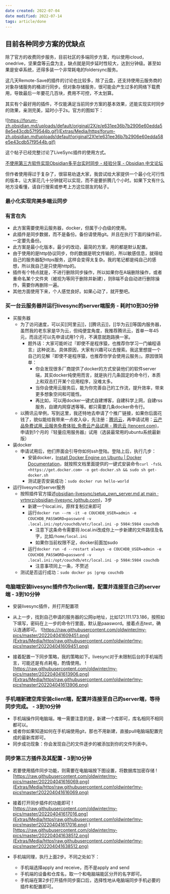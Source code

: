 ```yaml
---
date created: 2022-07-04
date modified: 2022-07-14
tags: article/done
---
```


## 目前各种同步方案的优缺点

除了官方的收费同步服务，目前社区的多端同步方案，均以使用icloud，onedrive，坚果盘等云盘为主，缺点就是同步延时性较大，达到分钟级。甚至如果是安卓系统，还得多装一个非常耗电的foldersync服务。

这几天Remote-Save的插件的讨论也比较多，除了云盘，还支持使用云服务商的对象存储服务的桶进行同步。但对象存储服务，很可能会产生过多的网络下载费用，导致最后一年要花几百块，费用不可控，不太划算。

其实有个最好用的插件，不仅能满足当前同步方案的基本效果，还能实现实时同步的效果，亲测完美，延时小于2s。官方的图如下：

![https://forum-zh.obsidian.md/uploads/default/original/2X/e/e631ee36b7b2906e60edda58e5e43cdb57f9544b.gif](Extras/Media/https!forum-zh.obsidian.md!uploads!default!original!2X!e!e631ee36b7b2906e60edda58e5e43cdb57f9544b.gif)

这个帖子已经完整讨论了LiveSync插件的使用方式。

[不使用第三方软件实现Obsidian多平台实时同步 - 经验分享 - Obsidian 中文论坛](https://forum-zh.obsidian.md/t/topic/2811)

但作者使用得过于复杂了，很容易劝退大家，我尝试给大家提供一个最小化可行性的版本，让大家花几十分钟就可以实现，而不是要折腾几个小时。如果下文有什么地方没看懂，请自行搜索或参考上方这位朋友的帖子。

### 最小化实现完美多端云同步

### 有言在先

- 此方案需要使用云服务器，docker，但属于小白级的使用。
- 此插件是同步数据，而不是备份。备份请使用git。并且在执行下面的操作前，一定要先备份。
- 此方案是最小化版本，最少的改动，最简的方案，用的都是默认配置。
- 由于使用的是http协议同步，你的数据是明文传输的，所以敏感信息，就得给自己的服务器配https服务，这样会变得太复杂。我的笔记都是纯自己的感想，所以我自己是只使用http的。
- 插件有个特点就是，不进行删除同步操作，所以如果你在A端删除操作，或者重命名某个文件夹（被视为等同于删除并新建），则B端不会自动进行删除操作，需要你再删除一遍。
- 其他方面使用下来，个人感觉良好。如果心动了，就开整吧。

### 买一台云服务器并运行livesync的server端服务 - 耗时10到30分钟

- 买服务器
    - 为了访问速度，可以买[[阿里云]]，[[腾讯云]]，[[华为云]]等国内服务器，虽然我的老东家是华为云，但纯便宜角度，我推荐腾讯云，首单一年45元，而且还可以先申请试用1个月，不满意就跑路换一家。
        - 题外话：大家可能听过『即使不是程序猿，也推荐你学习一门编程语言』这种说法。具体原因，大家有兴趣可以去搜索。我这里想提一个自己的见解『即使不是程序猿，也推荐你学会使用云服务』。原因很简单：
            - 你会发现很多厂商提供了docker的方式安装他们的软件server端，其实docker纯使用而言，就是执行几条固定的命令行，本质上和双击打开某个应用程序，没难太多。
            - 当你会使用云服务后，能为你完善自己的工作流，提升效率，带来更多想象空间和可能性。
            - 再比如，可以用docker一键式自建博客，自建科学上网，自建rss服务，自建内网穿透等等。都只需要几条docker命令行。
    - 以腾讯云举例，写到这里，我还特地去申请了个推广链接，如果你后面花钱了，貌似能给我带来一点收入😃，先注册：[腾讯云](https://curl.qcloud.com/3ulU59pY)，再申请试用：[云产品免费试用_云服务免费体验_免费云产品试用 - 腾讯云 (tencent.com)](https://cloud.tencent.com/act/free?from=15048)，申请到1个月的『轻量应用服务器』试用（选装最常用的ubuntu系统最新版）
- 装docker
    - 申请试用后，他们界面会引导你如何ssh登陆。登陆上后，执行几步：
        - 安装docker，[Install Docker Engine on Ubuntu | Docker Documentation](https://docs.docker.com/engine/install/ubuntu/)，就按照文档里面提供的一键式安装命令`curl -fsSL <https://get.docker.com> -o get-docker.sh && sudo sh get-docker.sh`
        - 测试是否安装成功：`sudo docker run hello-world`
- 运行livesync的server服务
    - 按照插件官方描述[obsidian-livesync/setup_own_server.md at main · vrtmrz/obsidian-livesync (github.com)](https://github.com/vrtmrz/obsidian-livesync/blob/main/docs/setup_own_server.md)，3步
        - 新建一个local.ini，原样复制过来即可
        - 运行`docker run --rm -it -e COUCHDB_USER=admin -e COUCHDB_PASSWORD=password -v .local.ini:/opt/couchdb/etc/local.ini -p 5984:5984 couchdb`
            - 注意下这条命令需要将.local.ini改成你上一步新建的文件路径及名字，比如`/home/local.ini`
            - 如果你当前权限不足，docker前面加sudo
        - 运行`docker run -d --restart always -e COUCHDB_USER=admin -e COUCHDB_PASSWORD=password -v .local.ini:/opt/couchdb/etc/local.ini -p 5984:5984 couchdb`
            - 注意事项同上一条，不赘述
    - 测试是否运行成功：`sudo docker ps |grep couchdb`

### 电脑端安装livesync插件作为client端，配置并连接至自己的server端 - 3到10分钟

- 安装livesync插件，并打开配置项
- 从上一步，找到自己申请的服务器的公网ip地址，比如121.111.173.186，按照如下填写，密码在上一步的命令行里面，默认是paasword。接着点击test，确认连通即可。
    ![https://raw.githubusercontent.com/oldwinter/my-pics/master/202204041609451.png](Extras/Media/https!raw.githubusercontent.com!oldwinter!my-pics!master!202204041609451.png)
    
- 接着配置一下同步策略，我的策略如下。livesync对于未限制后台的手机端而言，可能还是有点耗电，酌情使用。
    ![https://raw.githubusercontent.com/oldwinter/my-pics/master/202204041613906.png](Extras/Media/https!raw.githubusercontent.com!oldwinter!my-pics!master!202204041613906.png)
    

### 手机端新建空库安装client端，配置并连接至自己的server端，等待同步完成。 - 3到10分钟

- 手机端操作同电脑端，唯一需要注意的是，新建一个库即可，库名相同不相同都可以。
- 或者你如果知道如何在手机端使用git，那也不用新建，直接pull电脑端配置完成的最新库即可。
- 同步成功现象：你会发现自己的文件逐步的被添加到你的文件列表中。

### 同步第三方插件及其配置 - 3到10分钟

- 若要使用插件同步功能，则需要在电脑端按下图设置，将数据库加密存储
    ![https://raw.githubusercontent.com/oldwinter/my-pics/master/202204041616069.png](Extras/Media/https!raw.githubusercontent.com!oldwinter!my-pics!master!202204041616069.png)
    
- 接着打开同步插件的功能即可
    ![https://raw.githubusercontent.com/oldwinter/my-pics/master/202204041617016.png](Extras/Media/https!raw.githubusercontent.com!oldwinter!my-pics!master!202204041617016.png)
    ![https://raw.githubusercontent.com/oldwinter/my-pics/master/202204041638512.png](Extras/Media/https!raw.githubusercontent.com!oldwinter!my-pics!master!202204041638512.png)
    
- 手机端同理，执行上面2步。不同之处如下：
    - 手机端选择apply and receive，而不是apply and send
    - 手机端的设备和仓库名，取一个和电脑端能区分开的名字即可。
    - 手机端在第2步打开插件同步窗口后，选择性地从电脑端同步手机必要的插件和配置即可。
